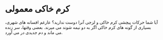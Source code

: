 # کرم خاکی معمولی

آیا شما حرکات پیچشی کرم خاکی و لزجی آنرا دوست ندارید؟ عارغم افسانه های شهری،
بسیاری از گونه های کرم خاکی اگر به دو نیمه شوند می میرند. بعضی وقتها، سر زنده می
ماند و دم جدیدی در می آورد.
